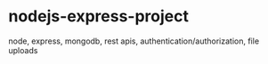 # nodejs-express-project
node, express, mongodb, rest apis, authentication/authorization, file uploads